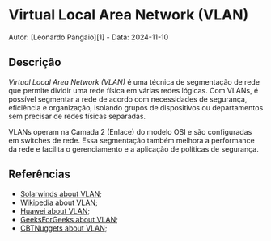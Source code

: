 # Virtual Local Area Network (VLAN)

Autor: [Leonardo Pangaio][1] - Data: 2024-11-10

## Descrição

*Virtual Local Area Network (VLAN)* é uma técnica de segmentação de rede que permite dividir uma rede física em várias redes lógicas. Com VLANs, é possível segmentar a rede de acordo com necessidades de segurança, eficiência e organização, isolando grupos de dispositivos ou departamentos sem precisar de redes físicas separadas.

VLANs operam na Camada 2 (Enlace) do modelo OSI e são configuradas em switches de rede. Essa segmentação também melhora a performance da rede e facilita o gerenciamento e a aplicação de políticas de segurança.

## Referências

- [Solarwinds about VLAN](https://www.solarwinds.com/resources/it-glossary/vlan);
- [Wikipedia about VLAN](https://en.wikipedia.org/wiki/VLAN);
- [Huawei about VLAN](https://info.support.huawei.com/info-finder/encyclopedia/en/VLAN.html);
- [GeeksForGeeks about VLAN](https://www.geeksforgeeks.org/virtual-lan-vlan/);
- [CBTNuggets about VLAN](https://www.cbtnuggets.com/blog/technology/networking/what-is-a-vlan-and-how-they-work);
